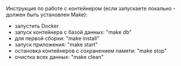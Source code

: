 Инструкция по работе с контейнером (если запускаете локально - должен быть установлен Make):
- запустить Docker
- запуск контейнера с базой данных: "make db"
- для первой сборки: "make install"
- запуск приложения: "make start"
- остановка контейнеров с сохранением памяти: "make stop"
- очистка всех данных: "make clean"
